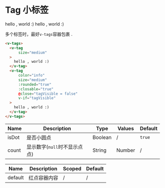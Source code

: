 # Tag 小标签

<div class="demo-box">
  <v-tags>
    <v-tag
        size="medium"
    >
      hello , world :)
    </v-tag>
    <v-tag
        color="info"
        size="medium"
        :rounded="true"
        :closable="true"
        @close="tagVisible = false"
        v-if="tagVisible"
    >
      hello , world :)
    </v-tag>
  </v-tags>
</div>


多个标签时，最好`v-tags`容器包裹 .
```html
<v-tags>
  <v-tag
      size="medium"
  >
    hello , world :)
  </v-tag>
  <v-tag
      color="info"
      size="medium"
      :rounded="true"
      :closable="true"
      @close="tagVisible = false"
      v-if="tagVisible"
  >
    hello , world :)
  </v-tag>
</v-tags>
```

<div class="demo-box">
<component-doc-table>
<div slot="props">

Name       | Description    | Type     | Values | Default
----       | -------------- | -------- | ------ | -------
isDot      | 是否小圆点       | Boolean | /      | `true`
count      | 显示数字(`null`时不显示点点)| String|Number | /      | `null`
</div>
<div slot="slots">

Name       | Description    | Scoped | Default
----       | -------------- | ------ | -------
default    | 红点容器内容     | /      | /
</div>
</component-doc-table>
</div>

<script>
  export default {
    data () {
      return {
        tagVisible: true
      }
    },
    methods: {
      _handleTagClose (tagVm, e) {
        this.tagVisible = false
      }
    }
  }
</script>